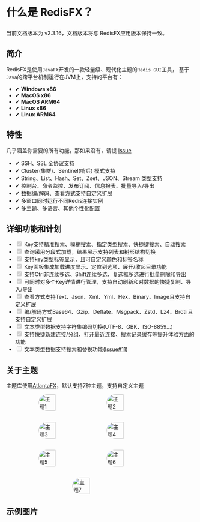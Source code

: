 <script setup>
import ImageWithTheme from '../.vitepress/components/ImageWithTheme.vue'
</script>

# 什么是 RedisFX？

<div class="tip custom-block" style="padding-top: 8px">
当前文档版本为 v2.3.16，文档版本将与 RedisFX应用版本保持一致。
</div>

## 简介
RedisFX是使用`JavaFX`开发的一款轻量级、现代化主题的`Redis GUI`工具，
基于`Java`的跨平台机制运行在JVM上，支持的平台有：



- &#x2714; **Windows x86**
- &#x2714; **MacOS x86**
- &#x2714; **MacOS ARM64**
- &#x2714; **Linux x86**
- &#x2714; **Linux ARM64**


## 特性
几乎涵盖你需要的所有功能，那如果没有，请提 [Issue](https://github.com/tanhuang2016/RedisFX/issues)

- &#x2714; SSH、SSL 全协议支持
- &#x2714; Cluster(集群)、Sentinel(哨兵) 模式支持
- &#x2714; String、List、Hash、Set、Zset、JSON、Stream 类型支持
- &#x2714; 控制台、命令监控、发布订阅、信息报表、批量导入/导出
- &#x2714; 数据编/解码、查看方式支持自定义扩展
- &#x2714; 多窗口同时运行不同Redis连接实例
- &#x2714; 多主题、多语言、其他个性化配置

## 详细功能和计划

<ul>
  <li><input type="checkbox" checked disabled> Key支持精准搜索、模糊搜索、指定类型搜索、快捷键搜索、自动搜索</li>
  <li><input type="checkbox" checked disabled> 查询采用分段式加载，结果展示支持列表和树形结构切换</li>
  <li><input type="checkbox" checked disabled> 支持key类型标签显示，且可自定义颜色和标签名称</li>
  <li><input type="checkbox" checked disabled> Key面板集成加载进度显示、定位到选项、展开/收起目录功能</li>
  <li><input type="checkbox" checked disabled> 支持Ctrl非连续多选、Shift连续多选、复选框多选进行批量删除和导出</li>
  <li><input type="checkbox" checked disabled> 可同时对多个Key详情进行管理，支持自动刷新和对数据的快捷复制、导入/导出</li>
  <li><input type="checkbox" checked disabled> 查看方式支持Text、Json、Xml、Yml、Hex、Binary、Image且支持自定义扩展</li>
  <li><input type="checkbox" checked disabled> 编/解码方式Base64、Gzip、Deflate、Msgpack、Zstd、Lz4、Brotli且支持自定义扩展</li>
  <li><input type="checkbox" checked disabled> 文本类型数据支持字符集编码切换(UTF-8、GBK、ISO-8859...)</li>
  <li><input type="checkbox" checked disabled> 支持快捷新建连接/分组、打开最近连接、搜索记录缓存等提升体验方面的功能</li>
<li><input type="checkbox" disabled> 文本类型数据支持搜索和替换功能(<a href="https://github.com/tanhuang2016/RedisFX/issues/11">Issue#11</a>)</li>

</ul>

## 关于主题
主题库使用[AtlantaFX](https://github.com/mkpaz/atlantafx)，默认支持7种主题，支持自定义主题
<br>
<div style="display: flex; flex-wrap: wrap; justify-content: center; gap: 30px;">
  <img src="/png/theme/theme-primer-light.png" alt="主题1" style="width: 30%; height: auto;border-radius: 30px;">
  <img src="/png/theme/theme-primer-dark.png" alt="主题2" style="width: 30%; height: auto;border-radius: 30px;">
  <img src="/png/theme/theme-nord-light.png" alt="主题3" style="width: 30%; height: auto;border-radius: 30px;">
  <img src="/png/theme/theme-nord-dark.png" alt="主题4" style="width: 30%; height: auto;border-radius: 30px;">
  <img src="/png/theme/theme-cupertino-light.png" alt="主题5" style="width: 30%; height: auto;border-radius: 30px;">
  <img src="/png/theme/theme-cupertino-dark.png" alt="主题6" style="width: 30%; height: auto;border-radius: 30px;">
  <img src="/png/theme/theme-dracula.png" alt="主题7" style="width: 30%; height: auto;border-radius: 30px;">
</div>

## 示例图片

<ImageWithTheme 
  light-src="/png/introduction/zh/example.png"
  dark-src="/png/introduction/zh/example_dark.png"
  alt="示例图片"
  margin="10px 10px 10px 10px"
/>